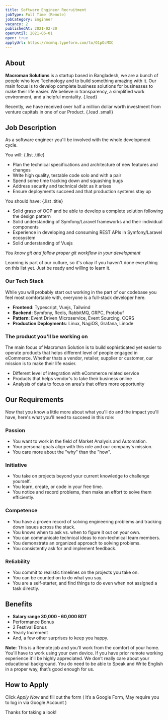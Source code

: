 ```yaml
---
title: Software Engineer Recruitment
jobType: Full Time (Remote)
jobCategory: Engineer
vacancy: 2
publishedAt: 2021-02-20
openUntil: 2021-06-01
open: true
applyUrl: https://mcmhq.typeform.com/to/O1pOcMXC
---
```


## About

**Macroman Solutions** is a startup based in Bangladesh, we are a bunch of people who love Technology and to build something amazing with it. Our main focus is to develop complete business solutions for businesses to make their life easier. We believe in transparency, a simplified work environment, and a helpful mentality. {.lead}

Recently, we have received over half a million dollar worth investment from venture capitals in one of our Product. {.lead .small}

## Job Description
As a software engineer you'll be involved with the whole development cycle.

You will: {.list .title}

- Plan the technical specifications and architecture of new features and changes
- Write high quality, testable code solo and with a pair
- Spend some time tracking down and squashing bugs
- Address security and technical debt as it arises
- Ensure deployments succeed and that production systems stay up

You should have: {.list .title}

- Solid grasp of OOP and be able to develop a complete solution following the design pattern
- Solid understanding of Symfony/Laravel frameworks and their individual components
- Experience in developing and consuming REST APIs in Symfony/Laravel ecosystem
- Solid understanding of Vuejs

*You know git and follow proper git workflow in your development*

Learning is part of our culture, so it's okay if you haven't done everything on this list yet. Just be ready and willing to learn it.

### Our Tech Stack

While you will probably start out working in the part of our codebase you feel most comfortable with, everyone is a full-stack developer here.

- **Frontend**: Typescript, Vuejs, Tailwind
- **Backend**: Symfony, Redis, RabbitMQ, GRPC, Protobuf
- **Pattern**: Event Driven Microservice, Event Sourcing, CQRS
- **Production Deployments**: Linux, NagiOS, Grafana, Linode

### The product you'll be working on

The main focus of Macroman Solution is to build sophisticated yet easier to operate products that helps different level of people engaged in eCommerce. Whether thats a vendor, retailer, supplier or customer, our mission is to make their life easier. 

- Different level of integration with eCommerce related service
- Products that helps vendor's to take their business online
- Analysis of data to focus on area's that offers more opportunity 


## Our Requirements

Now that you know a little more about what you'll do and the impact you'll have, here's what you'll need to succeed in this role:

### Passion
- You want to work in the field of Market Analysis and Automation.
- Your personal goals align with this role and our company's mission.
- You care more about the "why" than the "how".

### Initiative
- You take on projects beyond your current knowledge to challenge yourself.
- You learn, create, or code in your free time.
- You notice and record problems, then make an effort to solve them efficiently.

### Competence
- You have a proven record of solving engineering problems and tracking down issues across the stack.
- You knows when to ask vs. when to figure it out on your own.
- You can communicate technical ideas to non-technical team members.
- You demonstrate an organized approach to solving problems.
- You consistently ask for and implement feedback.

### Reliability
- You commit to realistic timelines on the projects you take on.
- You can be counted on to do what you say.
- You are a self-starter, and find things to do even when not assigned a task directly.

## Benefits

- **Salary range 30,000 - 60,000 BDT**
- Performance Bonus
- 2 Festival Bonus
- Yearly Increment
- And, a few other surprises to keep you happy.

**Note**: This is a Remote job and you'll work from the comfort of your home. You'll have to work using your own device. If you have prior remote working experience it'll be highly appreciated. We don’t really care about your educational background. You do need to be able to Speak and Write English in a proper way, that’s good enough for us.



## How to Apply

Click *Apply Now*  and fill out the form ( It’s a Google Form, May require you to log in via Google Account )

Thanks for taking a look!
